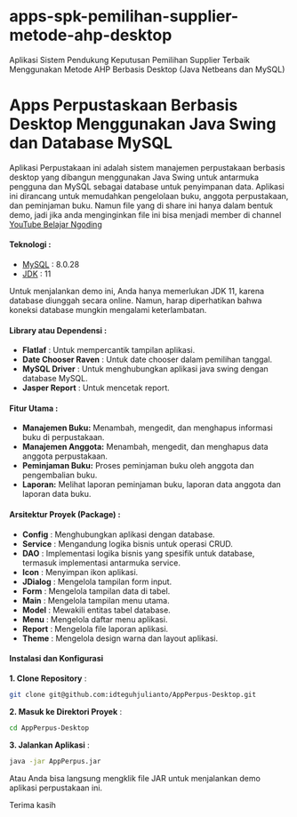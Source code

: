 # apps-spk-pemilihan-supplier-metode-ahp-desktop
Aplikasi Sistem Pendukung Keputusan Pemilihan Supplier Terbaik Menggunakan Metode AHP Berbasis Desktop (Java Netbeans dan MySQL)

# Apps Perpustaskaan Berbasis Desktop Menggunakan Java Swing dan Database MySQL

Aplikasi Perpustakaan ini adalah sistem manajemen perpustakaan berbasis desktop yang dibangun menggunakan Java Swing untuk antarmuka pengguna dan MySQL sebagai database untuk penyimpanan data. Aplikasi ini dirancang untuk memudahkan pengelolaan buku, anggota perpustakaan, dan peminjaman buku. Namun file yang di share ini hanya dalam bentuk demo, jadi jika anda menginginkan file ini bisa menjadi member di channel [YouTube Belajar Ngoding](https://www.youtube.com/@belajarngoding_id)

#### Teknologi :
- [MySQL](https://downloads.mysql.com/archives/get/p/25/file/mysql-installer-community-8.0.28.0.msi) : 8.0.28
- [JDK](https://www.oracle.com/id/java/technologies/javase/jdk11-archive-downloads.html) : 11

Untuk menjalankan demo ini, Anda hanya memerlukan JDK 11, karena database diunggah secara online. Namun, harap diperhatikan bahwa koneksi database mungkin mengalami keterlambatan.

#### Library atau Dependensi :
- **Flatlaf** : Untuk mempercantik tampilan aplikasi.
- **Date Chooser Raven** : Untuk date chooser dalam pemilihan tanggal.
- **MySQL Driver** : Untuk menghubungkan aplikasi java swing dengan database MySQL.
- **Jasper Report** : Untuk mencetak report.

#### Fitur Utama :
- **Manajemen Buku:** Menambah, mengedit, dan menghapus informasi buku di perpustakaan.
- **Manajemen Anggota:** Menambah, mengedit, dan menghapus data anggota perpustakaan.
- **Peminjaman Buku:** Proses peminjaman buku oleh anggota dan pengembalian buku.
- **Laporan:** Melihat laporan peminjaman buku, laporan data anggota dan laporan data buku.

#### Arsitektur Proyek (Package) :
- **Config** : Menghubungkan aplikasi dengan database.
- **Service** : Mengandung logika bisnis untuk operasi CRUD.
- **DAO** : Implementasi logika bisnis yang spesifik untuk database, termasuk implementasi antarmuka service.
- **Icon** : Menyimpan ikon aplikasi.
- **JDialog** : Mengelola tampilan form input.
- **Form** : Mengelola tampilan data di tabel.
- **Main** : Mengelola tampilan menu utama.
- **Model** : Mewakili entitas tabel database.
- **Menu** : Mengelola daftar menu aplikasi.
- **Report** : Mengelola file laporan aplikasi.
- **Theme** : Mengelola design warna dan layout aplikasi.

#### Instalasi dan Konfigurasi

**1. Clone Repository** :
```sh
git clone git@github.com:idteguhjulianto/AppPerpus-Desktop.git
```

**2. Masuk ke Direktori Proyek** :

```sh
cd AppPerpus-Desktop
```

**3. Jalankan Aplikasi** :
```sh
java -jar AppPerpus.jar
```
Atau Anda bisa langsung mengklik file JAR untuk menjalankan demo aplikasi perpustakaan ini.

Terima kasih

